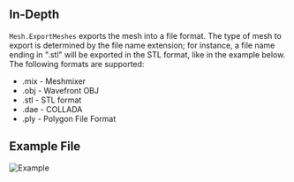 ## In-Depth
`Mesh.ExportMeshes` exports the mesh into a file format. The type of mesh to export is determined by the file name extension; for instance, a file name ending in ".stl" will be exported in the STL format, like in the example below.
The following formats are supported:
- .mix - Meshmixer
- .obj - Wavefront OBJ
- .stl - STL format
- .dae - COLLADA
- .ply - Polygon File Format

## Example File

![Example](./Autodesk.DesignScript.Geometry.Mesh.ExportMeshes_img.jpg)
